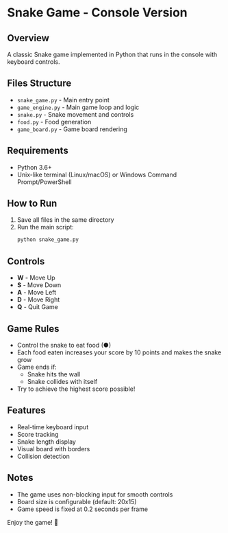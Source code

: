 # Snake Game - Console Version

## Overview
A classic Snake game implemented in Python that runs in the console with keyboard controls.

## Files Structure
- `snake_game.py` - Main entry point
- `game_engine.py` - Main game loop and logic
- `snake.py` - Snake movement and controls
- `food.py` - Food generation
- `game_board.py` - Game board rendering

## Requirements
- Python 3.6+
- Unix-like terminal (Linux/macOS) or Windows Command Prompt/PowerShell

## How to Run
1. Save all files in the same directory
2. Run the main script:
   ```bash
   python snake_game.py
   ```

## Controls
- **W** - Move Up
- **S** - Move Down  
- **A** - Move Left
- **D** - Move Right
- **Q** - Quit Game

## Game Rules
- Control the snake to eat food (●)
- Each food eaten increases your score by 10 points and makes the snake grow
- Game ends if:
  - Snake hits the wall
  - Snake collides with itself
- Try to achieve the highest score possible!

## Features
- Real-time keyboard input
- Score tracking
- Snake length display
- Visual board with borders
- Collision detection

## Notes
- The game uses non-blocking input for smooth controls
- Board size is configurable (default: 20x15)
- Game speed is fixed at 0.2 seconds per frame

Enjoy the game! 🐍
